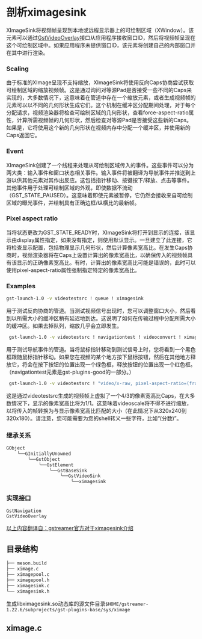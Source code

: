 # 剖析ximagesink

XImageSink将视频帧呈现到本地或远程显示器上的可绘制区域（XWindow）。该元素可以通过[GstVideoOverlay](https://gstreamer.freedesktop.org/documentation/video/gstvideooverlay.html?gi-language=c#GstVideoOverlay)接口从应用程序接收窗口ID，然后将视频帧呈现在这个可绘制区域中。如果应用程序未提供窗口ID，该元素将创建自己的内部窗口并在其中进行渲染。

### Scaling

由于标准的XImage呈现不支持缩放，XImageSink将使用反向Caps协商尝试获取可绘制区域的缩放视频帧。这是通过询问对等源Pad是否接受一些不同的Caps来实现的，大多数情况下，这意味着在管道中存在一个缩放元素，或者生成视频帧的元素可以以不同的几何形状生成它们。这个机制在缓冲区分配期间处理，对于每个分配请求，视频渲染器将检查可绘制区域的几何形状，查看force-aspect-ratio属性，计算所需视频帧的几何形状，然后检查对等源Pad是否接受这些新的Caps。如果是，它将使用这个新的几何形状在视频内存中分配一个缓冲区，并使用新的Caps返回它。

### Event

XImageSink创建了一个线程来处理从可绘制区域传入的事件。这些事件可以分为两大类：输入事件和窗口状态相关事件。输入事件将被翻译为导航事件并推送到上游以供其他元素对其作出反应。这包括指针移动、按键按下/释放、点击等事件。其他事件用于处理可绘制区域的外观，即使数据不流动（GST_STATE_PAUSED）。这意味着即使元素被暂停，它仍然会接收来自可绘制区域的曝光事件，并绘制具有正确边框/纵横比的最新帧。

### Pixel aspect ratio

当将状态更改为GST_STATE_READY时，XImageSink将打开到显示的连接，该显示由display属性指定，如果没有指定，则使用默认显示。一旦建立了此连接，它将检查显示配置，包括物理显示几何形状，然后计算像素宽高比。在发生Caps协商时，视频渲染器将在Caps上设置计算出的像素宽高比，以确保传入的视频帧具有该显示的正确像素宽高比。有时，计算出的像素宽高比可能是错误的，此时可以使用pixel-aspect-ratio属性强制指定特定的像素宽高比。

### Examples

```bash
gst-launch-1.0 -v videotestsrc ! queue ! ximagesink
```
用于测试反向协商的管道。当测试视频信号出现时，您可以调整窗口大小，然后看到以所需大小的缓冲区稍有延迟地到达。这说明了如何在传输过程中分配所需大小的缓冲区。如果去掉队列，缩放几乎会立即发生。


```bash
 gst-launch-1.0 -v videotestsrc ! navigationtest ! videoconvert ! ximagesink
```

用于测试导航事件的管道。当将鼠标指针移动到测试信号上时，您将看到一个黑色框跟随鼠标指针移动。如果您在视频的某个地方按下鼠标按钮，然后在其他地方释放它，将会在按下按钮的位置出现一个绿色框，释放按钮的位置出现一个红色框。（navigationtest元素是gst-plugins-good的一部分。）

```bash
 gst-launch-1.0 -v videotestsrc ! "video/x-raw, pixel-aspect-ratio=(fraction)4/3" ! videoscale ! ximagesink
```

这是通过videotestsrc生成的视频帧上虚拟了一个4/3的像素宽高比Caps，在大多数情况下，显示的像素宽高比将为1/1。这意味着videoscale将不得不进行缩放，以将传入的帧转换为与显示像素宽高比匹配的大小（在此情况下从320x240到320x180）。请注意，您可能需要为您的shell转义一些字符，比如“(分数)”。

### 继承关系

```c
GObject
    ╰──GInitiallyUnowned
        ╰──GstObject
            ╰──GstElement
                ╰──GstBaseSink
                    ╰──GstVideoSink
                        ╰──ximagesink
```

### 实现接口

```
GstNavigation
GstVideoOverlay
```

[以上内容翻译自：gstreamer官方对于ximagesink介绍](https://gstreamer.freedesktop.org/documentation/ximagesink/index.html?gi-language=c)

## 目录结构

```bash
├── meson.build
├── ximage.c
├── ximagepool.c
├── ximagepool.h
├── ximagesink.c
└── ximagesink.h
```

生成libximagesink.so动态库的源文件目录`$HOME/gstreamer-1.22.6/subprojects/gst-plugins-base/sys/ximage`

## ximage.c

